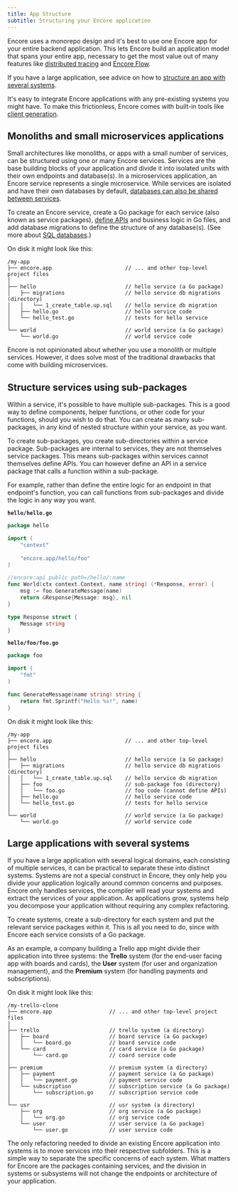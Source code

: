 ```yaml
---
title: App Structure
subtitle: Structuring your Encore application
---
```


Encore uses a monorepo design and it's best to use one Encore app for your entire backend application.
This lets Encore build an application model that spans your entire app, necessary to get the most value out of many
features like [distributed tracing](/docs/observability/tracing) and [Encore Flow](/docs/develop/encore-flow).

If you have a large application, see advice on how to [structure an app with several systems](/docs/develop/app-structure#large-applications-with-several-systems). 

It's easy to integrate Encore applications with any pre-existing systems you might have. To make this frictionless,
Encore comes with built-in tools like [client generation](/docs/develop/client-generation).

## Monoliths and small microservices applications

Small architectures like monoliths, or apps with a small number of services, can be structured using one or many Encore
services. Services are the base building blocks of your application and divide it into isolated units
with their own endpoints and database(s). In a microservices application, an Encore service represents a
single microservice. While services are isolated and have their own databases by default,
[databases can also be shared between services](/docs/how-to/share-db-between-services).

To create an Encore service, create a Go package for each service (also known as service packages),
[define APIs](/docs/develop/services-and-apis) and business logic in Go files, and add database migrations to define the
structure of any database(s). (See more about [SQL databases](/docs/develop/databases).)

On disk it might look like this:

```
/my-app
├── encore.app                       // ... and other top-level project files
│
├── hello                            // hello service (a Go package)
│   ├── migrations                   // hello service db migrations (directory)
│   │   └── 1_create_table.up.sql    // hello service db migration
│   ├── hello.go                     // hello service code
│   └── hello_test.go                // tests for hello service
│
└── world                            // world service (a Go package)
    └── world.go                     // world service code
```

Encore is not opinionated about whether you use a monolith or multiple services. However, it does solve most of the
traditional drawbacks that come with building microservices.

## Structure services using sub-packages

Within a service, it's possible to have multiple sub-packages. This is a good way to define components, helper
functions, or other code for your functions, should you wish to do that. You can create as many sub-packages, in any kind of nested structure within your service, as you want.

To create sub-packages, you create sub-directories within a service package. Sub-packages are internal to services,
they are not themselves service packages. This means sub-packages within services cannot
themselves define APIs.
You can however define an API in a service package that calls a function within a sub-package.

For example, rather than define the entire logic for an endpoint in that endpoint's function, you can call functions
from sub-packages and divide the logic in any way you want.

**`hello/hello.go`**

```go
package hello

import (
	"context"
	
	"encore.app/hello/foo"
)

//encore:api public path=/hello/:name
func World(ctx context.Context, name string) (*Response, error) {
	msg := foo.GenerateMessage(name)
	return &Response{Message: msg}, nil
}

type Response struct {
    Message string
}
```

**`hello/foo/foo.go`**

```go
package foo

import (
	"fmt"
)

func GenerateMessage(name string) string {
	return fmt.Sprintf("Hello %s!", name)
}

```

On disk it might look like this:

```
/my-app
├── encore.app                       // ... and other top-level project files
│
├── hello                            // hello service (a Go package)
│   ├── migrations                   // hello service db migrations (directory)
│   │   └── 1_create_table.up.sql    // hello service db migration
│   ├── foo                          // sub-package foo (directory)
│   │   └── foo.go                   // foo code (cannot define APIs)
│   ├── hello.go                     // hello service code
│   └── hello_test.go                // tests for hello service
│
└── world                            // world service (a Go package)
    └── world.go                     // world service code
```

## Large applications with several systems

If you have a large application with several logical domains, each consisting of multiple services, it can be practical
to separate these into distinct systems. Systems are not a special construct in Encore, they only help you divide your
application logically around common concerns and purposes. Encore only handles services, the compiler will read your
systems and extract the services of your application. As applications grow, systems help you decompose your application
without requiring any complex refactoring.

To create systems, create a sub-directory for each system and put the relevant service packages within it.
This is all you need to do, since with Encore each service consists of a Go package.

As an example, a company building a Trello app might divide their application into three systems: the **Trello** system
(for the end-user facing app with boards and cards), the **User** system (for user and organization management), and
the **Premium** system (for handling payments and subscriptions).

On disk it might look like this:

```
/my-trello-clone
├── encore.app                  // ... and other top-level project files
│
├── trello                      // trello system (a directory)
│   ├── board                   // board service (a Go package)
│   │   └── board.go            // board service code
│   └── card                    // card service (a Go package)
│       └── card.go             // coard service code
│
├── premium                     // premium system (a directory)
│   ├── payment                 // payment service (a Go package)
│   │   └── payment.go          // payment service code
│   └── subscription            // subscription service (a Go package)
│       └── subscription.go     // subscription service code
│
└── usr                         // usr system (a directory)
    ├── org                     // org service (a Go package)
    │   └── org.go              // org service code
    └── user                    // user service (a Go package)
        └── user.go             // user service code
```

The only refactoring needed to divide an existing Encore application into systems is to move services into their respective
subfolders. This is a simple way to separate the specific concerns of each system. What
matters for Encore are the packages containing services, and the division in systems or subsystems will not change the endpoints or
architecture of your application.
